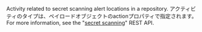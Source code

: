 Activity related to secret scanning alert locations in a repository. アクティビティのタイプは、ペイロードオブジェクトのactionプロパティで指定されます。 For more information, see the "[secret scanning](rest/reference/secret-scanning)" REST API.
